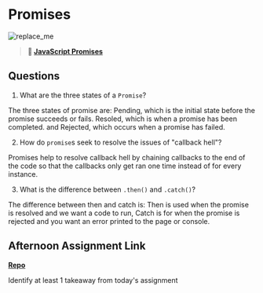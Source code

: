 # Promises

![replace_me](https://codeworks.blob.core.windows.net/public/assets/img/illustrations/placeholder.svg)

> **📖 [JavaScript Promises](https://codeworksacademy.com/fs-student-guide/resources/wk4/02-Promises)**

## Questions

1. What are the three states of a `Promise`?

The three states of promise are:
Pending, which is the initial state before the promise succeeds or fails.
Resoled, which is when a promise has been completed. 
and Rejected, which occurs when a promise has failed. 

2. How do `promise`s seek to resolve the issues of "callback hell"?

Promises help to resolve callback hell by chaining callbacks to the end of the code so that the callbacks only get ran one time instead of for every instance.

3. What is the difference between `.then()` and `.catch()`?

The difference between then and catch is:
Then is used when the promise is resolved and we want a code to run,
Catch is for when the promise is rejected and you want an error printed to the page or console.

## Afternoon Assignment Link

**[Repo](https://github.com/fullmer24/<ASSIGNMENT_REPO>)**

Identify at least 1 takeaway from today's assignment
